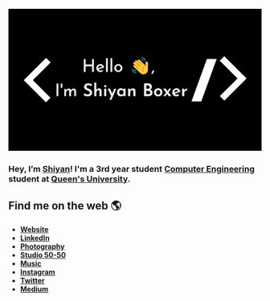 ![Shiyan Boxer](https://github.com/shiyanboxer/shiyanboxer/blob/master/heading.jpg)

### Hey, I’m [Shiyan](https://shiyanboxer.netlify.app/)! I'm a 3rd year student [Computer Engineering](https://www.ece.queensu.ca/undergraduate/ECEi.html) student at [Queen's University](https://www.queensu.ca/). 

## Find me on the web 🌎
- **[Website](https://shiyanboxer.netlify.app/)**
- **[LinkedIn](https://www.linkedin.com/in/shiyanboxer/)**
- **[Photography](https://shiyanboxerphotos.com/)**
- **[Studio 50-50](https://www.instagram.com/studio.5050/)**
- **[Music](https://linktr.ee/shiyanboxer)**
- **[Instagram](https://www.instagram.com/shiyan.boxer/)**
- **[Twitter](https://twitter.com/shiyan_boxer)** 
- **[Medium](https://medium.com/@shiyan-boxer)**
